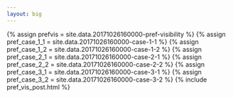```yaml
---
layout: big
---
```

{% assign prefvis = site.data.20171026160000-pref-visibility %}
{% assign pref_case_1_1 = site.data.20171026160000-case-1-1 %}
{% assign pref_case_1_2 = site.data.20171026160000-case-1-2 %}
{% assign pref_case_2_1 = site.data.20171026160000-case-2-1 %}
{% assign pref_case_2_2 = site.data.20171026160000-case-2-2 %}
{% assign pref_case_3_1 = site.data.20171026160000-case-3-1 %}
{% assign pref_case_3_2 = site.data.20171026160000-case-3-2 %}
{% include pref_vis_post.html %}
